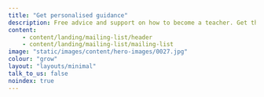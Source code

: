 ```yaml
---
title: "Get personalised guidance"
description: Free advice and support on how to become a teacher. Get the latest information sent straight to your inbox.
content:
    - content/landing/mailing-list/header
    - content/landing/mailing-list/mailing-list
image: "static/images/content/hero-images/0027.jpg"
colour: "grow"
layout: "layouts/minimal"
talk_to_us: false
noindex: true
---
```

